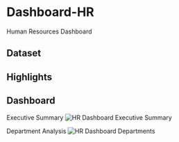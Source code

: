 # Dashboard-HR
Human Resources Dashboard
## Dataset

## Highlights

## Dashboard
Executive Summary
![HR Dashboard Executive Summary](https://user-images.githubusercontent.com/128331579/229990620-46fad1da-1b51-47c8-bde0-5b2f16832d93.png)


Department Analysis
![HR Dashboard Departments](https://user-images.githubusercontent.com/128331579/229990719-4c0ac460-93a4-44db-b7dc-f9c63ea43336.png)

